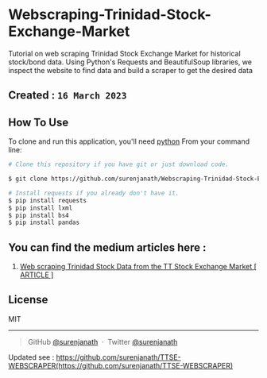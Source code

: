 # Webscraping-Trinidad-Stock-Exchange-Market
Tutorial on web scraping Trinidad Stock Exchange Market for historical stock/bond data. Using Python's Requests and BeautifulSoup libraries, we inspect the website to find data and build a scraper to get the desired data

## Created :   `16 March 2023`

## How To Use

To clone and run this application, you'll need [python](https://www.python.org/) 
From your command line:

```bash
# Clone this repository if you have git or just download code.

$ git clone https://github.com/surenjanath/Webscraping-Trinidad-Stock-Exchange-Market.git

# Install requests if you already don't have it.
$ pip install requests
$ pip install lxml
$ pip install bs4
$ pip install pandas
```

## You can find the medium articles here : 
1. [ Web scraping Trinidad Stock Data from the TT Stock Exchange Market [ ARTICLE ]](https://surenjanath.medium.com/web-scraping-trinidad-stock-data-from-the-tt-stock-exchange-market-37fef0a84b63)


## License

MIT

---

> GitHub [@surenjanath](https://github.com/surenjanath) &nbsp;&middot;&nbsp;
> Twitter [@surenjanath](https://twitter.com/surenjanath)


Updated see : https://github.com/surenjanath/TTSE-WEBSCRAPER(https://github.com/surenjanath/TTSE-WEBSCRAPER)
